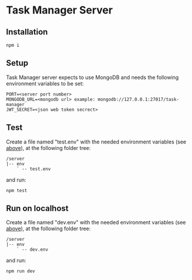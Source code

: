 # Task Manager Server

## Installation

`npm i`

## Setup

Task Manager server expects to use MongoDB and needs the following environment variables to be set:

```
PORT=<server port number>
MONGODB_URL=<mongodb url> example: mongodb://127.0.0.1:27017/task-manager
JWT_SECRET=<json web token secrect>

```

## Test

Create a file named "test.env" with the needed environment variables (see [above](#setup)), at the following folder tree:

```
/server
|-- env
    ` -- test.env
```

and run:

`npm test`

## Run on localhost

Create a file named "dev.env" with the needed environment variables (see [above](#setup)), at the following folder tree:

```
/server
|-- env
    ` -- dev.env
```

and run:

`npm run dev`
